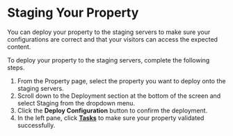 # Staging Your Property

You can deploy your property to the staging servers to make sure your configurations are correct and that your visitors can access the expected content.

To deploy your property to the staging servers, complete the following steps.

1. From the Property page, select the property you want to deploy onto the staging servers.
2. Scroll down to the Deployment section at the bottom of the screen and select Staging from the dropdown menu.
3. Click the **Deploy Configuration** button to confirm the deployment.
4. In the left pane, click **[Tasks](</docs/portal/tasks.md>)** to make sure your property validated successfully.

